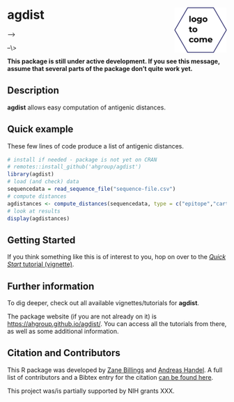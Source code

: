 
<!-- README.md is generated from README.Rmd. Please edit that file -->

# agdist <img src="man/figures/logo.png" align="right" alt="" width="120" />

<!-- <!-- badges: start -->

–\>
<!-- [![R-CMD-check](https://github.com/andreashandel/flowdiagramr/workflows/R-CMD-check/badge.svg)](https://github.com/andreashandel/flowdiagramr/actions) -->
<!-- [![test-coverage](https://github.com/andreashandel/flowdiagramr/workflows/test-coverage/badge.svg)](https://github.com/andreashandel/flowdiagramr/actions) -->
<!-- [![Codecov coverage](https://codecov.io/gh/andreashandel/flowdiagramr/branch/main/graph/badge.svg)](https://codecov.io/gh/andreashandel/flowdiagramr?branch=main) -->
<!-- <!-- badges: end --> –\>

**This package is still under active development. If you see this
message, assume that several parts of the package don’t quite work
yet.**

## Description

**agdist** allows easy computation of antigenic distances.

## Quick example

These few lines of code produce a list of antigenic distances.

``` r
# install if needed - package is not yet on CRAN
# remotes::install_github('ahgroup/agdist')
library(agdist)
# load (and check) data
sequencedata = read_sequence_file("sequence-file.csv")
# compute distances
agdistances <- compute_distances(sequencedata, type = c("epitope","cartography"))
# look at results
display(agdistances)
```

## Getting Started

If you think something like this is of interest to you, hop on over to
the [*Quick Start* tutorial
(vignette)](https://ahgroup.github.io/agdist/articles/quickstart.html).

## Further information

To dig deeper, check out all available vignettes/tutorials for
**agdist**.

The package website (if you are not already on it) is
<https://ahgroup.github.io/agdist/>. You can access all the tutorials
from there, as well as some additional information.

## Citation and Contributors

This R package was developed by [Zane Billings](https://wzbillings.com/)
and [Andreas Handel](https://www.andreashandel.com/). A full list of
contributors and a Bibtex entry for the citation [can be found
here](https://ahgroup.github.io/agdist/authors.html).

This project was/is partially supported by NIH grants XXX.
